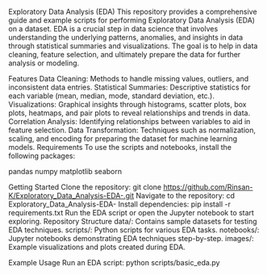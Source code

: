 Exploratory Data Analysis (EDA)
This repository provides a comprehensive guide and example scripts for performing Exploratory Data Analysis (EDA) on a dataset. EDA is a crucial step in data science that involves understanding the underlying patterns, anomalies, and insights in data through statistical summaries and visualizations. The goal is to help in data cleaning, feature selection, and ultimately prepare the data for further analysis or modeling.

Features
Data Cleaning: Methods to handle missing values, outliers, and inconsistent data entries.
Statistical Summaries: Descriptive statistics for each variable (mean, median, mode, standard deviation, etc.).
Visualizations: Graphical insights through histograms, scatter plots, box plots, heatmaps, and pair plots to reveal relationships and trends in data.
Correlation Analysis: Identifying relationships between variables to aid in feature selection.
Data Transformation: Techniques such as normalization, scaling, and encoding for preparing the dataset for machine learning models.
Requirements
To use the scripts and notebooks, install the following packages:

pandas
numpy
matplotlib
seaborn 

Getting Started
Clone the repository:
git clone https://github.com/Rinsan-K/Exploratory_Data_Analysis-EDA-.git
Navigate to the repository:
cd Exploratory_Data_Analysis-EDA-
Install dependencies:
pip install -r requirements.txt
Run the EDA script or open the Jupyter notebook to start exploring.
Repository Structure
data/: Contains sample datasets for testing EDA techniques.
scripts/: Python scripts for various EDA tasks.
notebooks/: Jupyter notebooks demonstrating EDA techniques step-by-step.
images/: Example visualizations and plots created during EDA.

Example Usage
Run an EDA script:
python scripts/basic_eda.py
